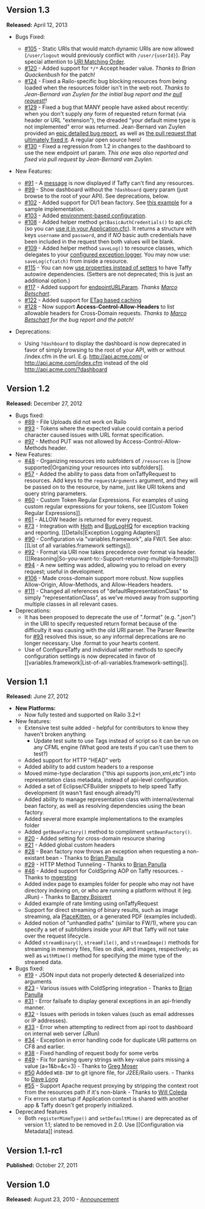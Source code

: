## Version 1.3
**Released:** April 12, 2013

* Bugs Fixed:
  * [#105](https://github.com/atuttle/Taffy/issues/105) - Static URIs that would match dynamic URIs are now allowed (`/user/logout` would previously conflict with `/user/{userId}`). Pay special attention to [URI Matching Order](https://github.com/atuttle/Taffy/wiki/Configuration-via-Metadata#uri-matching-order).
  * [#120](https://github.com/atuttle/Taffy/issues/120) - Added support for `*/*` Accept header value. _Thanks to Brian Quackenbush_ for the patch!
  * [#124](https://github.com/atuttle/Taffy/issues/124) - Fixed a Railo-specific bug blocking resources from being loaded when the resources folder isn't in the web root. _Thanks to Jean-Bernard van Zuylen for the initial bug report and the [pull request!](https://github.com/atuttle/Taffy/pull/133)!_
  * [#129](https://github.com/atuttle/Taffy/issues/129) - Fixed a bug that MANY people have asked about recently: when you don't supply _any_ form of requested return format (via header or URL "extension"), the dreaded "your default mime type is not implemented" error was returned. Jean-Bernard van Zuylen provided an [epic detailed bug report](https://github.com/atuttle/Taffy/issues/129), as well as [the pull request that ultimately fixed it](https://github.com/atuttle/Taffy/pull/132). A regular open source hero!
  * [#130](https://github.com/atuttle/Taffy/issues/130) - Fixed a regression from 1.2 in changes to the dashboard to use the new endpoint url param. _This one was also reported and fixed via pull request by Jean-Bernard van Zuylen._
* New Features:
  * [#91](https://github.com/atuttle/Taffy/issues/91) - A [message](https://www.evernote.com/shard/s240/sh/6b166322-d8a8-4209-8de1-7348abd8baca/3b4072548cd291ded70ae60f1d4d5583/deep/0/Taffy%20messaging%20when%20no%20resources%20are%20defined.jpg) is now displayed if Taffy can't find any resources.
  * [#99](https://github.com/atuttle/Taffy/issues/99) - Show dashboard without the `?dashboard` query param (just browse to the root of your API). See deprecations, below.
  * [#102](https://github.com/atuttle/Taffy/issues/102) - Added support for DI/1 bean factory. See [this example](https://github.com/atuttle/Taffy/blob/1.3-dev/examples/api_DI1/Application.cfc) for a sample implementation.
  * [#103](https://github.com/atuttle/Taffy/issues/103) - Added [environment-based configuration](https://github.com/atuttle/Taffy/wiki/Environment-Specific-Configuration).
  * [#108](https://github.com/atuttle/Taffy/issues/108) - Added helper method `getBasicAuthCredentials()` to api.cfc (so you can [use it in your Application.cfc](https://github.com/atuttle/Taffy/wiki/Authentication-and-Security)). It returns a structure with keys `username` and `password`, and if _NO_ basic auth credentials have been included in the request then both values will be blank.
  * [#109](https://github.com/atuttle/Taffy/issues/109) - Added helper method `saveLog()` to resource classes, which delegates to your [configured exception logger](https://github.com/atuttle/Taffy/wiki/Exception-Logging-Adapters). You may now use: `saveLog(cfcatch)` from inside a resource.
  * [#115](https://github.com/atuttle/Taffy/issues/115) - You can now [use properties instead of setters](https://github.com/atuttle/Taffy/wiki/So-you-want-to:-Use-Taffy's-built-in-Dependency-Injection-to-resolve-dependencies-of-your-resources) to have Taffy autowire dependencies. (Setters are not deprecated; this is just an additional option.)
  * [#117](https://github.com/atuttle/Taffy/pull/117) - Added support for [endpointURLParam](https://github.com/atuttle/Taffy/wiki/List-of-all-variables.framework-settings). _Thanks [Marco Betschart](https://github.com/marbetschar)_.
  * [#122](https://github.com/atuttle/Taffy/issues/122) - Added support for [ETag based caching](https://github.com/atuttle/Taffy/wiki/List-of-all-variables.framework-settings)
  * [#128](https://github.com/atuttle/Taffy/issues/128) - Now support **Access-Control-Allow-Headers** to list allowable headers for Cross-Domain requests. _Thanks to [Marco Betschart](https://github.com/marbetschar) for the bug report and the patch!_

* Deprecations:
  * Using `?dashboard` to display the dashboard is now deprecated in favor of simply browsing to the root of your API, with or without /index.cfm in the url. E.g. http://api.acme.com/ or http://api.acme.com/index.cfm instead of the old http://api.acme.com/?dashboard

## Version 1.2
**Released:** December 27, 2012

* Bugs fixed:
  * [#89](https://github.com/atuttle/Taffy/issues/89) - File Uploads did not work on Railo
  * [#93](https://github.com/atuttle/Taffy/issues/93) - Tokens where the expected value could contain a period character caused issues with URL format specification.
  * [#97](https://github.com/atuttle/Taffy/issues/97) - Method PUT was not allowed by Access-Control-Allow-Methods header.
* New Features:
  * [#48](https://github.com/atuttle/Taffy/issues/48) - Organizing resources into subfolders of `/resources` is [[now supported|Organizing your resources into subfolders]].
  * [#57](https://github.com/atuttle/Taffy/issues/57) - Added the ability to pass data from onTaffyRequest to resources. Add keys to the `requestArguments` argument, and they will be passed on to the resource, by name, just like URI tokens and query string parameters.
  * [#60](https://github.com/atuttle/Taffy/issues/60) - Custom Token Regular Expressions. For examples of using custom regular expressions for your tokens, see [[Custom Token Regular Expressions]].
  * [#61](https://github.com/atuttle/Taffy/issues/61) - ALLOW header is returned for every request.
  * [#73](https://github.com/atuttle/Taffy/issues/73) - Integration with [Hoth](https://github.com/aarongreenlee/Hoth) and [BugLogHQ](https://github.com/oarevalo/BugLogHQ) for exception tracking and reporting. [[Details|Exception Logging Adapters]]
  * [#90](https://github.com/atuttle/Taffy/issues/90) - Configuration via "variables.framework", ala FW/1. See also: [[List of all variables.framework settings]].
  * [#92](https://github.com/atuttle/Taffy/issues/92) - Format via URI now takes precedence over format via header. ([[Reasoning|So-you-want-to:-Support-returning-multiple-formats]])
  * [#94](https://github.com/atuttle/Taffy/issues/94) - A new setting was added, allowing you to reload on every request; useful in development.
  * [#106](https://github.com/atuttle/Taffy/issues/106) - Made cross-domain support more robust. Now supplies Allow-Origin, Allow-Methods, and Allow-Headers headers.
  * [#111](https://github.com/atuttle/Taffy/issues/111) - Changed all references of "defaultRepresentationClass" to simply "representationClass", as we've moved away from supporting multiple classes in all relevant cases.
* Deprecations:
  * It has been proposed to deprecate the use of ".format" (e.g. ".json") in the URI to specify requested return format because of the difficulty it was causing with the old URI parser. The Parser Rewrite for [#93](https://github.com/atuttle/Taffy/issues/93) resolved this issue, so any informal deprecations are no longer necessary. Use .format to your hearts content.
  * Use of ConfigureTaffy and individual setter methods to specify configuration settings is now deprecated in favor of [[variables.framework|List-of-all-variables.framework-settings]].

## Version 1.1
**Released:** June 27, 2012

* **New Platforms:**
  * Now fully tested and supported on Railo 3.2+!
* New features:
  * Extensive test suite added - helpful for contributors to know they haven't broken anything
    * Update test suite to use Tags instead of script so it can be run on any CFML engine (What good are tests if you can't use them to test?)
  * Added support for HTTP "HEAD" verb
  * Added ability to add custom headers to a response
  * Moved mime-type declaration ("this api supports json,xml,etc") into representation class metadata, instead of api-level configuration.
  * Added a set of Eclipse/CFBuilder snippets to help speed Taffy development (it wasn't fast enough already?!)
  * Added ability to manage representation class with internal/external bean factory, as well as resolving dependencies using the bean factory.
  * Added several more example implementations to the examples folder
  * Added `getBeanFactory()` method to compliment `setBeanFactory()`.
  * [\#20](https://github.com/atuttle/taffy/issues/20) - Added setting for cross-domain resource sharing
  * [\#21](https://github.com/atuttle/taffy/issues/21) - Added global custom headers
  * [\#28](https://github.com/atuttle/taffy/issues/28) - Bean factory now throws an exception when requesting a non-existant bean - Thanks to [Brian Panulla](https://github.com/bpanulla)
  * [\#29](https://github.com/atuttle/taffy/issues/29) - HTTP Method Tunneling  - Thanks to [Brian Panulla](https://github.com/bpanulla)
  * [\#46](https://github.com/atuttle/Taffy/pull/46) - Added support for ColdSpring AOP on Taffy resources. - Thanks to [mgersting](https://github.com/mgersting)
  * Added index page to examples folder for people who may not have directory indexing on, or who are running a platform without it (eg. JRun) - Thanks to [Barney Boisvert](http://www.barneyb.com/barneyblog/)
  * Added example of rate limiting using onTaffyRequest
  * Support for direct streaming of binary results, such as image streaming, ala [PlaceKitten](http://www.placekitten.com), or a generated PDF (examples included).
  * Added notion of "unhandled paths" (similar to FW/1), where you can specify a set of subfolders inside your API that Taffy will not take over the request lifecycle.
  * Added `streamBinary()`, `streamFile()`, and `streamImage()` methods for streaming in memory files, files on disk, and images, respectively; as well as `withMime()` method for specifying the mime type of the streamed data.
* Bugs fixed:
  * [\#19](https://github.com/atuttle/taffy/issues/19) - JSON input data not properly detected & deserialized into arguments
  * [\#23](https://github.com/atuttle/taffy/issues/24) - Various issues with ColdSpring integration - Thanks to [Brian Panulla](https://github.com/bpanulla)
  * [\#31](https://github.com/atuttle/taffy/issues/31) - Error failsafe to display general exceptions in an api-friendly manner.
  * [\#32](https://github.com/atuttle/taffy/issues/32) - Issues with periods in token values (such as email addresses or IP addresses).
  * [\#33](https://github.com/atuttle/taffy/issues/33) - Error when attempting to redirect from api root to dashboard on internal web server (JRun)
  * [\#34](https://github.com/atuttle/taffy/issues/34) - Exception in error handling code for duplicate URI patterns on CF8 and earlier.
  * [\#38](https://github.com/atuttle/Taffy/pull/38) - Fixed handling of request body for some verbs
  * [\#49](https://github.com/atuttle/Taffy/pull/49) - Fix for parsing query strings with key-value pairs missing a value (a=1&b=&c=3) - Thanks to [Greg Moser](https://github.com/gregmoser)
  * [\#50](https://github.com/atuttle/Taffy/pull/50) Added `WEB-INF` to git ignore file, for J2EE/Railo users. - Thanks to [Dave Long](https://github.com/davidlong03)
  * [\#55](https://github.com/atuttle/Taffy/issues/55) - Support Apache request proxying by stripping the context root from the resources path if it's non-blank - Thanks to [Will Coleda](https://github.com/coke)
  * Fix errors on startup if Application context is shared with another app & Taffy doesn't get properly initialized.
* Deprecated features
  * Both `registerMimeType()` and `setDefaultMime()` are deprecated as of version 1.1; slated to be removed in 2.0. Use [[Configuration via Metadata]] instead.


## Version 1.1-rc1
**Published:**  October 27, 2011

## Version 1.0
**Released:** August 23, 2010 - [Announcement](http://fusiongrokker.com/post/taffy-a-restful-framework-for-coldfusion)